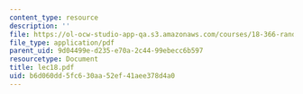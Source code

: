 ```yaml
---
content_type: resource
description: ''
file: https://ol-ocw-studio-app-qa.s3.amazonaws.com/courses/18-366-random-walks-and-diffusion-fall-2006/b6d060dd5fc630aa52ef41aee378d4a0_lec18.pdf
file_type: application/pdf
parent_uid: 9d04499e-d235-e70a-2c44-99ebecc6b597
resourcetype: Document
title: lec18.pdf
uid: b6d060dd-5fc6-30aa-52ef-41aee378d4a0
---
```

